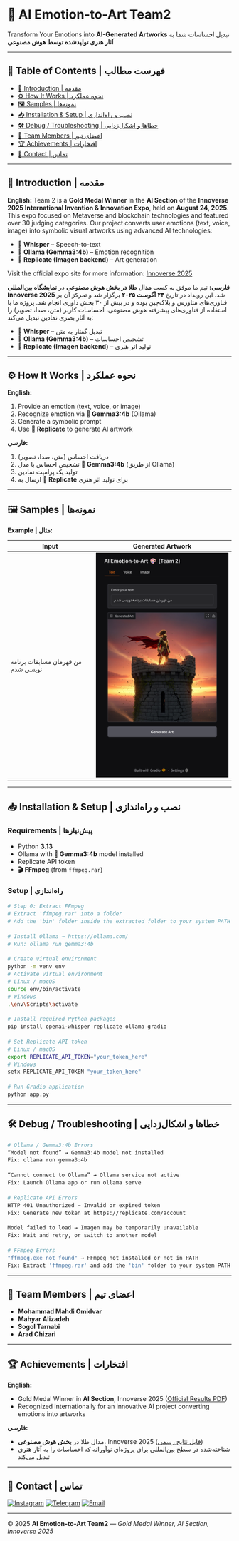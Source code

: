 # 🎨 AI Emotion-to-Art Team2

Transform Your Emotions into **AI-Generated Artworks**
تبدیل احساسات شما به **آثار هنری تولیدشده توسط هوش مصنوعی**

---

## 📌 Table of Contents | فهرست مطالب

* [👋 Introduction | مقدمه](#introduction)
* [⚙️ How It Works | نحوه عملکرد](#how-it-works)
* [🖼️ Samples | نمونه‌ها](#samples)
* [📥 Installation & Setup | نصب و راه‌اندازی](#installation--setup)
* [🛠️ Debug / Troubleshooting | خطاها و اشکال‌زدایی](#debug--troubleshooting)
* [👥 Team Members | اعضای تیم](#team-members)
* [🏆 Achievements | افتخارات](#achievements)
* [📱 Contact | تماس](#contact)

---

## 👋 Introduction | مقدمه

**English:**
Team 2 is a **Gold Medal Winner** in the **AI Section** of the **Innoverse 2025 International Invention & Innovation Expo**, held on **August 24, 2025**. This expo focused on Metaverse and blockchain technologies and featured over 30 judging categories. Our project converts user emotions (text, voice, image) into symbolic visual artworks using advanced AI technologies:

* **🎤 Whisper** – Speech-to-text
* **🧠 Ollama (Gemma3:4b)** – Emotion recognition
* **🎨 Replicate (Imagen backend)** – Art generation

Visit the official expo site for more information: [Innoverse 2025](http://innoverse.world)

**فارسی:**
تیم ما موفق به کسب **مدال طلا در بخش هوش مصنوعی** در **نمایشگاه بین‌المللی Innoverse 2025** شد. این رویداد در تاریخ **۲۴ آگوست ۲۰۲۵** برگزار شد و تمرکز آن بر فناوری‌های متاورس و بلاک‌چین بوده و در بیش از ۳۰ بخش داوری انجام شد. پروژه ما با استفاده از فناوری‌های پیشرفته هوش مصنوعی، احساسات کاربر (متن، صدا، تصویر) را به آثار بصری نمادین تبدیل می‌کند:

* **🎤 Whisper** – تبدیل گفتار به متن
* **🧠 Ollama (Gemma3:4b)** – تشخیص احساسات
* **🎨 Replicate (Imagen backend)** – تولید اثر هنری

---

## ⚙️ How It Works | نحوه عملکرد

**English:**

1. Provide an emotion (text, voice, or image)
2. Recognize emotion via **🧠 Gemma3:4b** (Ollama)
3. Generate a symbolic prompt
4. Use **🎨 Replicate** to generate AI artwork

**فارسی:**

1. دریافت احساس (متن، صدا، تصویر)
2. تشخیص احساس با مدل **🧠 Gemma3:4b** (از طریق Ollama)
3. تولید یک پرامپت نمادین
4. ارسال به **🎨 Replicate** برای تولید اثر هنری

---

## 🖼️ Samples | نمونه‌ها

**Example | مثال:**

| Input                              | Generated Artwork                                   |
| ---------------------------------- | --------------------------------------------------- |
| من قهرمان مسابقات برنامه نویسی شدم | <img src="1.png" alt="Sample Artwork" width="400"/> |

---

## 📥 Installation & Setup | نصب و راه‌اندازی

### Requirements | پیش‌نیازها

* Python **3.13**
* Ollama with **🧠 Gemma3:4b** model installed
* Replicate API token
* **🎬 FFmpeg** (from `ffmpeg.rar`)

### Setup | راه‌اندازی

```bash
# Step 0: Extract FFmpeg
# Extract 'ffmpeg.rar' into a folder
# Add the 'bin' folder inside the extracted folder to your system PATH

# Install Ollama → https://ollama.com/
# Run: ollama run gemma3:4b

# Create virtual environment
python -m venv env
# Activate virtual environment
# Linux / macOS
source env/bin/activate
# Windows
.\env\Scripts\activate

# Install required Python packages
pip install openai-whisper replicate ollama gradio

# Set Replicate API token
# Linux / macOS
export REPLICATE_API_TOKEN="your_token_here"
# Windows
setx REPLICATE_API_TOKEN "your_token_here"

# Run Gradio application
python app.py
```

---

## 🛠️ Debug / Troubleshooting | خطاها و اشکال‌زدایی

```bash
# Ollama / Gemma3:4b Errors
“Model not found” → Gemma3:4b model not installed
Fix: ollama run gemma3:4b

“Cannot connect to Ollama” → Ollama service not active
Fix: Launch Ollama app or run ollama serve

# Replicate API Errors
HTTP 401 Unauthorized → Invalid or expired token
Fix: Generate new token at https://replicate.com/account

Model failed to load → Imagen may be temporarily unavailable
Fix: Wait and retry, or switch to another model

# FFmpeg Errors
"ffmpeg.exe not found" → FFmpeg not installed or not in PATH
Fix: Extract 'ffmpeg.rar' and add the 'bin' folder to your system PATH
```

---

## 👥 Team Members | اعضای تیم

* **Mohammad Mahdi Omidvar**
* **Mahyar Alizadeh**
* **Sogol Tarnabi**
* **Arad Chizari**

---

## 🏆 Achievements | افتخارات

**English:**

* Gold Medal Winner in **AI Section**, Innoverse 2025 ([Official Results PDF](http://innoverse.world/innoverse%202025%20challenges%20result.pdf))
* Recognized internationally for an innovative AI project converting emotions into artworks

**فارسی:**

* مدال طلا در **بخش هوش مصنوعی**، Innoverse 2025 ([فایل نتایج رسمی](http://innoverse.world/innoverse%202025%20challenges%20result.pdf))
* شناخته‌شده در سطح بین‌المللی برای پروژه‌ای نوآورانه که احساسات را به آثار هنری تبدیل می‌کند

---

## 📱 Contact | تماس

[![Instagram](https://img.shields.io/badge/Instagram-PyQubit-E4405F?style=for-the-badge\&logo=instagram\&logoColor=white)](https://instagram.com/PyQubit)
[![Telegram](https://img.shields.io/badge/Telegram-PyQubit-0088cc?style=for-the-badge\&logo=telegram\&logoColor=white)](https://t.me/PyQubit)
[![Email](https://img.shields.io/badge/Email-PyQubit%40Gmail.com-D14836?style=for-the-badge\&logo=gmail\&logoColor=white)](mailto:PyQubit@gmail.com)

---

© 2025 **AI Emotion-to-Art Team2** — *Gold Medal Winner, AI Section, Innoverse 2025*
